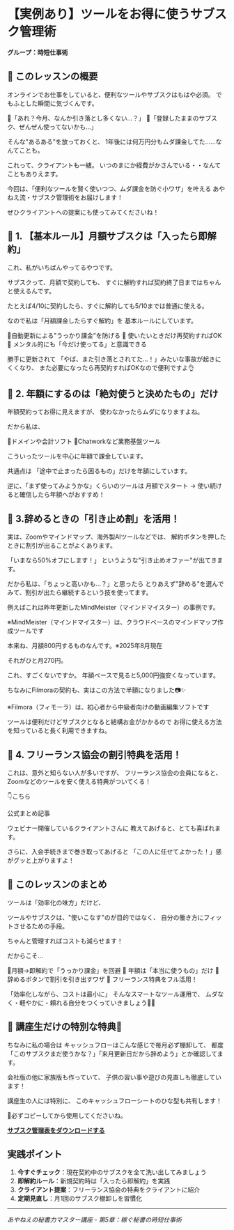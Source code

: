 # 【実例あり】ツールをお得に使うサブスク管理術

**グループ：時短仕事術**

## 💎 このレッスンの概要

オンラインでお仕事をしていると、便利なツールやサブスクはもはや必須。
でもふとした瞬間に気づくんです。

💸「あれ？今月、なんか引き落とし多くない…？」
💸「登録したままのサブスク、ぜんぜん使ってないかも…」

そんな"あるある"を放っておくと、
1年後には何万円分もムダ課金してた……なんてことも。

これって、クライアントも一緒。
いつのまにか経費がかさんでいる・・なんてこともありえます。

今回は、「便利なツールを賢く使いつつ、ムダ課金を防ぐ小ワザ」を叶える
あやねえ流・サブスク管理術をお届けします！

ぜひクライアントへの提案にも使ってみてくださいね！

## 💎 1. 【基本ルール】月額サブスクは「入ったら即解約」

これ、私がいちばんやってるやつです。

サブスクって、月額で契約しても、
すぐに解約すれば契約終了日まではちゃんと使えるんです。

たとえば4/10に契約したら、すぐに解約しても5/10までは普通に使える。

なので私は「月額課金したらすぐ解約」を
基本ルールにしています。

🔹自動更新による"うっかり課金"を防げる
🔹 使いたいときだけ再契約すればOK
🔹 メンタル的にも「今だけ使ってる」と意識できる

勝手に更新されて
「やば、また引き落とされてた…！」みたいな事故が起きにくくなり、
また必要になったら再契約すればOKなので便利ですよ👌

## 💎 2. 年額にするのは「絶対使うと決めたもの」だけ

年額契約ってお得に見えますが、
使わなかったらムダになりますよね。

だから私は、

💠ドメインや会計ソフト
💠Chatworkなど業務基盤ツール

こういったツールを中心に年額で課金しています。

共通点は
「途中で止まったら困るもの」だけを年額にしています。

逆に、「まず使ってみようかな」くらいのツールは
月額でスタート → 使い続けると確信したら年額へがおすすめ！

## 💎 3.辞めるときの「引き止め割」を活用！

実は、Zoomやマインドマップ、海外製AIツールなどでは、
解約ボタンを押したときに割引が出ることがよくあります。

「いまなら50%オフにします！」
というような"引き止めオファー"が出てきます。

だから私は、「ちょっと高いかも…？」と思ったら
とりあえず"辞める"を選んでみて、割引が出たら継続するという技を使ってます。

例えばこれは昨年更新したMindMeister（マインドマイスター）の事例です。

※MindMeister（マインドマイスター）は、クラウドベースのマインドマップ作成ツールです

本来ね、月額800円するものなんです。※2025年8月現在

それがひと月270円。

これ、すごくないですか。
年額ベースで見ると5,000円強安くなっています。

ちなみにFilmoraの契約も、実はこの方法で半額になりました📷✨

※Filmora（フィモーラ）は、初心者から中級者向けの動画編集ソフトです

ツールは便利だけどサブスクとなると結構お金がかかるので
お得に使える方法を知っていると長く利用できますね。

## 💎 4. フリーランス協会の割引特典を活用！

これは、意外と知らない人が多いですが、
フリーランス協会の会員になると、Zoomなどのツールを安く使える特典がついてくる！

👇こちら

公式まとめ記事

ウェビナー開催しているクライアントさんに
教えてあげると、とても喜ばれます。

さらに、入会手続きまで巻き取ってあげると
「この人に任せてよかった！」感がグッと上がりますよ！

## 💎 このレッスンのまとめ

ツールは「効率化の味方」だけど、

ツールやサブスクは、"使いこなす"のが目的ではなく、
自分の働き方にフィットさせるための手段。

ちゃんと管理すればコストも減らせます！

だからこそ…

💠月額→即解約で「うっかり課金」を回避
💠 年額は「本当に使うもの」だけ
💠 辞めるボタンで割引を引き出すワザ
💠 フリーランス特典をフル活用！

「効率化しながら、コストは最小に」
そんなスマートなツール運用で、
ムダなく・軽やかに・頼れる自分をつくっていきましょう🧺✨

## 💎 講座生だけの特別な特典💎

ちなみに私の場合は
キャッシュフローはこんな感じで毎月必ず棚卸して、
都度「このサブスクまだ使うかな？」「来月更新日だから辞めよう」とか確認してます。

会社版の他に家族版も作っていて、
子供の習い事や遊びの見直しも徹底しています！

講座生の人には特別に、
このキャッシュフローシートのひな型も共有します！

🔷必ずコピーしてから使用してくださいね。

**[サブスク管理表をダウンロードする](https://docs.google.com/spreadsheets/d/1nD-IGN-qACgqQkhBuxmOIUksPE2JBDfbxPASB9ZEDog/edit?gid=1911665571#gid=1911665571)**

## 実践ポイント

1. **今すぐチェック**：現在契約中のサブスクを全て洗い出してみましょう
2. **即解約ルール**：新規契約時は「入ったら即解約」を実践
3. **クライアント提案**：フリーランス協会の特典をクライアントに紹介
4. **定期見直し**：月1回のサブスク棚卸しを習慣化

---
*あやねえの秘書力マスター講座 - 第5章：稼ぐ秘書の時短仕事術*

